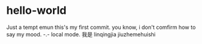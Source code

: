 # hello-world
Just a tempt
emun this's my first commit.
you know, i don't comfirm how to say my mood.
-.-
local mode.
我是
linqingjia jiuzhemehuishi
